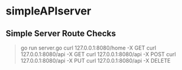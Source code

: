 # simpleAPIserver

## Simple Server Route Checks

> go run server.go
> curl 127.0.0.1:8080/home -X GET
> curl 127.0.0.1:8080/api -X GET
> curl 127.0.0.1:8080/api -X POST
> curl 127.0.0.1:8080/api -X PUT
> curl 127.0.0.1:8080/api -X DELETE
